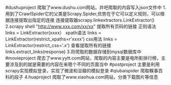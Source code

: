 #dushuproject 
爬取了www.dushu.com网站，并吧爬取的内容写入json文件中
1.用到了CrawlSpider它的父类是Scrapy.Spider,优势在于它可以定义规则，可以根据连接提取出指定的连接
连接提取器scrapy.linkextractors.LinkExtractor()
2.scrapy shell "http://www.xxx.com/xx/xx"
 提取所有页码的链接
 正则语法 links = LinkExtractor(xxxx）
 xpath语法 links = LinkExtractor(restrict_xpaths=r'xxxx')
 css用法 links = LinkExtractor(restrict_css='.x')
 查看提取所有的链接 links.extract_links(response)
3.将爬取的数据存储到mysql数据库中
#movieproject
爬去了www.yytt.com网站，爬取的内容主要是电所影排行榜，主要涉及到的就是需要的内容在来嗯个不同的页面当中
#postproject
主要是利用scrapy实现模拟登录，实现了微波和豆瓣的模拟登录
#qiubaispider
爬取糗事百科的段子
4.huaproject
爬取了www.xiaohua.com网站，分类下载图片等信息

